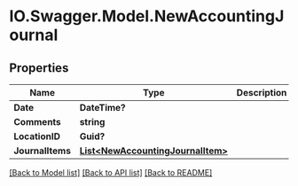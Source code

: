 # IO.Swagger.Model.NewAccountingJournal
## Properties

Name | Type | Description | Notes
------------ | ------------- | ------------- | -------------
**Date** | **DateTime?** |  | 
**Comments** | **string** |  | [optional] 
**LocationID** | **Guid?** |  | [optional] 
**JournalItems** | [**List&lt;NewAccountingJournalItem&gt;**](NewAccountingJournalItem.md) |  | [optional] 

[[Back to Model list]](../README.md#documentation-for-models) [[Back to API list]](../README.md#documentation-for-api-endpoints) [[Back to README]](../README.md)

